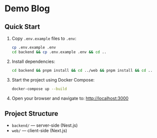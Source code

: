 # Demo Blog

## Quick Start

1. Copy `.env.example` files to `.env`:
   ```sh
   cp .env.example .env
   cd backend && cp .env.example .env && cd ..
   ```
2. Install dependencies:
   ```sh
   cd backend && pnpm install && cd ../web && pnpm install && cd ..
   ```
3. Start the project using Docker Compose:
   ```sh
   docker-compose up --build
   ```
4. Open your browser and navigate to: [http://localhost:3000](http://localhost:3000)

## Project Structure
- `backend/` — server-side (Nest.js)
- `web/` — client-side (Next.js)